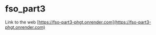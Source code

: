 # fso_part3
Link to the web
[https://fso-part3-phgt.onrender.com](https://fso-part3-phgt.onrender.com)